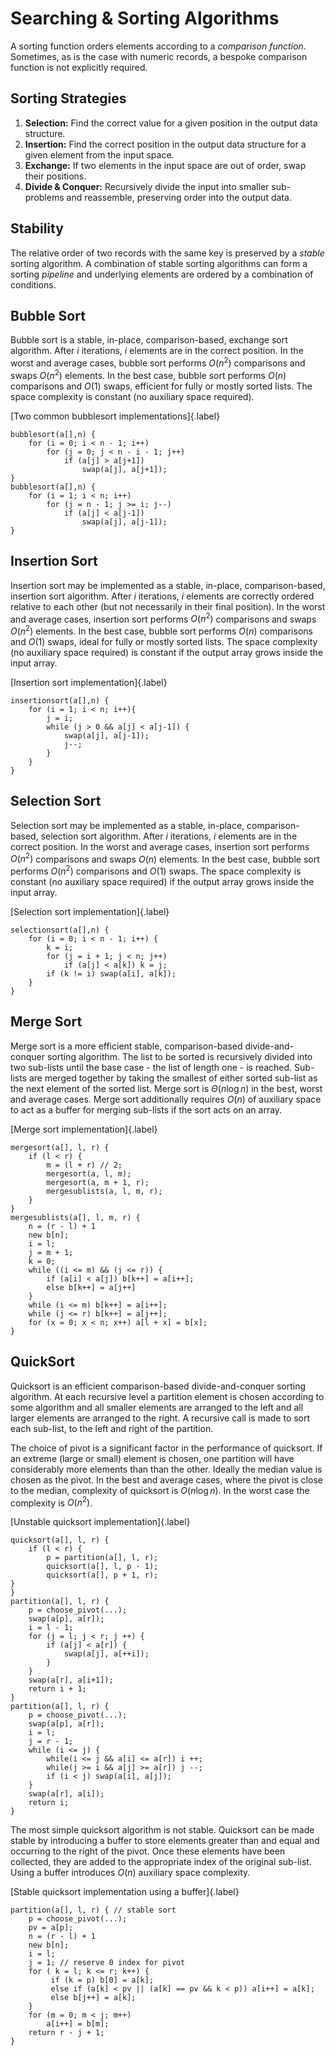 # Searching & Sorting Algorithms

A sorting function orders elements according to a _comparison function_.
Sometimes, as is the case with numeric records, a bespoke comparison
function is not explicitly required.

## Sorting Strategies

1.  **Selection:** Find the correct value for a given position in the
    output data structure.
2.  **Insertion:** Find the correct position in the output data
    structure for a given element from the input space.
3.  **Exchange:** If two elements in the input space are out of order,
    swap their positions.
4.  **Divide & Conquer:** Recursively divide the input into smaller
    sub-problems and reassemble, preserving order into the output data.

## Stability

The relative order of two records with the same key is preserved by a
_stable_ sorting algorithm. A combination of stable sorting algorithms
can form a sorting _pipeline_ and underlying elements are ordered by a
combination of conditions.

## Bubble Sort

Bubble sort is a stable, in-place, comparison-based, exchange sort
algorithm. After $i$ iterations, $i$ elements are in the correct
position. In the worst and average cases, bubble sort performs $O(n^2)$
comparisons and swaps $O(n^2)$ elements. In the best case, bubble sort
performs $O(n)$ comparisons and $O(1)$ swaps, efficient for fully or
mostly sorted lists. The space complexity is constant (no auxiliary
space required).

<div>

[Two common bubblesort implementations]{.label}

```{.text}
bubblesort(a[],n) {
    for (i = 0; i < n - 1; i++)
        for (j = 0; j < n - i - 1; j++)
            if (a[j] > a[j+1])
                swap(a[j], a[j+1]);
}
bubblesort(a[],n) {
    for (i = 1; i < n; i++)
        for (j = n - 1; j >= i; j--)
            if (a[j] < a[j-1])
                swap(a[j], a[j-1]);
}
```

</div>

## Insertion Sort

Insertion sort may be implemented as a stable, in-place,
comparison-based, insertion sort algorithm. After $i$ iterations, $i$
elements are correctly ordered relative to each other (but not
necessarily in their final position). In the worst and average cases,
insertion sort performs $O(n^2)$ comparisons and swaps $O(n^2)$
elements. In the best case, bubble sort performs $O(n)$ comparisons and
$O(1)$ swaps, ideal for fully or mostly sorted lists. The space
complexity (no auxiliary space required) is constant if the output array
grows inside the input array.

<div>

[Insertion sort implementation]{.label}

```{.text}
insertionsort(a[],n) {
    for (i = 1; i < n; i++){
        j = i;
        while (j > 0 && a[j] < a[j-1]) {
            swap(a[j], a[j-1]);
            j--;
        }
    }
}
```

</div>

## Selection Sort

Selection sort may be implemented as a stable, in-place,
comparison-based, selection sort algorithm. After $i$ iterations, $i$
elements are in the correct position. In the worst and average cases,
insertion sort performs $O(n^2)$ comparisons and swaps $O(n)$ elements.
In the best case, bubble sort performs $O(n^2)$ comparisons and $O(1)$
swaps. The space complexity is constant (no auxiliary space required) if
the output array grows inside the input array.

<div>

[Selection sort implementation]{.label}

```{.text}
selectionsort(a[],n) {
    for (i = 0; i < n - 1; i++) {
        k = i;
        for (j = i + 1; j < n; j++)
            if (a[j] < a[k]) k = j;
        if (k != i) swap(a[i], a[k]);
    }
}
```

</div>

## Merge Sort

Merge sort is a more efficient stable, comparison-based
divide-and-conquer sorting algorithm. The list to be sorted is
recursively divided into two sub-lists until the base case - the list of
length one - is reached. Sub-lists are merged together by taking the
smallest of either sorted sub-list as the next element of the sorted
list. Merge sort is $\Theta(n \log n)$ in the best, worst and average
cases. Merge sort additionally requires $O(n)$ of auxiliary space to act
as a buffer for merging sub-lists if the sort acts on an array.

<div>

[Merge sort implementation]{.label}

```{.text}
mergesort(a[], l, r) {
    if (l < r) {
        m = (l + r) // 2;
        mergesort(a, l, m);
        mergesort(a, m + 1, r);
        mergesublists(a, l, m, r);
    }
}
mergesublists(a[], l, m, r) {
    n = (r - l) + 1
    new b[n];
    i = l;
    j = m + 1;
    k = 0;
    while ((i <= m) && (j <= r)) {
        if (a[i] < a[j]) b[k++] = a[i++];
        else b[k++] = a[j++]
    }
    while (i <= m) b[k++] = a[i++];
    while (j <= r) b[k++] = a[j++];
    for (x = 0; x < n; x++) a[l + x] = b[x];
}
```

</div>

## QuickSort

Quicksort is an efficient comparison-based divide-and-conquer sorting
algorithm. At each recursive level a partition element is chosen
according to some algorithm and all smaller elements are arranged to the
left and all larger elements are arranged to the right. A recursive call
is made to sort each sub-list, to the left and right of the partition.

The choice of pivot is a significant factor in the performance of
quicksort. If an extreme (large or small) element is chosen, one
partition will have considerably more elements than than the other.
Ideally the median value is chosen as the pivot. In the best and average
cases, where the pivot is close to the median, complexity of quicksort
is $O(n \log n)$. In the worst case the complexity is $O(n^2)$.

<div>

[Unstable quicksort implementation]{.label}

```{.text}
quicksort(a[], l, r) {
    if (l < r) {
        p = partition(a[], l, r);
        quicksort(a[], l, p - 1);
        quicksort(a[], p + 1, r);
}
}
partition(a[], l, r) {
    p = choose_pivot(...);
    swap(a[p], a[r]);
    i = l - 1;
    for (j = l; j < r; j ++) {
        if (a[j] < a[r]) {
            swap(a[j], a[++i]);
        }
    }
    swap(a[r], a[i+1]);
    return i + 1;
}
partition(a[], l, r) {
    p = choose_pivot(...);
    swap(a[p], a[r]);
    i = l;
    j = r - 1;
    while (i <= j) {
        while(i <= j && a[i] <= a[r]) i ++;
        while(j >= i && a[j] >= a[r]) j --;
        if (i < j) swap(a[i], a[j]);
    }
    swap(a[r], a[i]);
    return i;
}
```

</div>

The most simple quicksort algorithm is not stable. Quicksort can be made
stable by introducing a buffer to store elements greater than and equal
and occurring to the right of the pivot. Once these elements have been
collected, they are added to the appropriate index of the original
sub-list. Using a buffer introduces $O(n)$ auxiliary space complexity.

<div>

[Stable quicksort implementation using a buffer]{.label}

```{.text}
partition(a[], l, r) { // stable sort
    p = choose_pivot(...);
    pv = a[p];
    n = (r - l) + 1
    new b[n];
    i = l;
    j = 1; // reserve 0 index for pivot
    for ( k = l; k <= r; k++) {
         if (k = p) b[0] = a[k];
         else if (a[k] < pv || (a[k] == pv && k < p)) a[i++] = a[k];
         else b[j++] = a[k];
    }
    for (m = 0; m < j; m++)
        a[i++] = b[m];
    return r - j + 1;
}
```

</div>
